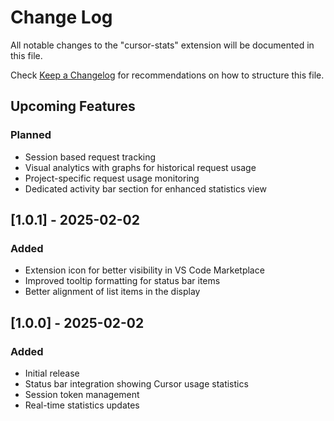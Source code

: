# Change Log

All notable changes to the "cursor-stats" extension will be documented in this file.

Check [Keep a Changelog](http://keepachangelog.com/) for recommendations on how to structure this file.

## Upcoming Features

### Planned
- Session based request tracking
- Visual analytics with graphs for historical request usage
- Project-specific request usage monitoring
- Dedicated activity bar section for enhanced statistics view

## [1.0.1] - 2025-02-02

### Added
- Extension icon for better visibility in VS Code Marketplace
- Improved tooltip formatting for status bar items
- Better alignment of list items in the display

## [1.0.0] - 2025-02-02

### Added
- Initial release
- Status bar integration showing Cursor usage statistics
- Session token management
- Real-time statistics updates